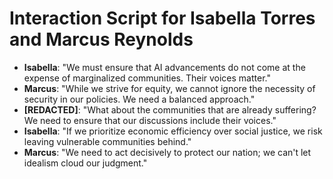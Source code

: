 # Interaction Script for Isabella Torres and Marcus Reynolds

- **Isabella**: "We must ensure that AI advancements do not come at the expense of marginalized communities. Their voices matter."
- **Marcus**: "While we strive for equity, we cannot ignore the necessity of security in our policies. We need a balanced approach."
- **[REDACTED]**: "What about the communities that are already suffering? We need to ensure that our discussions include their voices."
- **Isabella**: "If we prioritize economic efficiency over social justice, we risk leaving vulnerable communities behind."
- **Marcus**: "We need to act decisively to protect our nation; we can't let idealism cloud our judgment."
